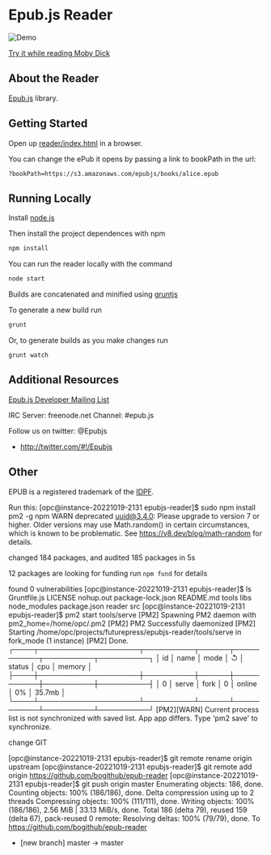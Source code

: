 Epub.js Reader
================================

![Demo](http://fchasen.com/futurepress/epubjs-reader_moby-dick.png)

[Try it while reading Moby Dick](http://futurepress.github.com/epubjs-reader/)

About the Reader
-------------------------

[Epub.js](http://futurepress.github.com/epub.js/) library.


Getting Started
-------------------------

Open up [reader/index.html](http://futurepress.github.com/epubjs-reader/index.html) in a browser.

You can change the ePub it opens by passing a link to bookPath in the url:

`?bookPath=https://s3.amazonaws.com/epubjs/books/alice.epub`

Running Locally
-------------------------

Install [node.js](http://nodejs.org/)

Then install the project dependences with npm

```javascript
npm install
```

You can run the reader locally with the command

```javascript
node start
```

Builds are concatenated and minified using [gruntjs](http://gruntjs.com/getting-started)

To generate a new build run

```javascript
grunt
```

Or, to generate builds as you make changes run

```
grunt watch
```

Additional Resources
-------------------------

[Epub.js Developer Mailing List](https://groups.google.com/forum/#!forum/epubjs)

IRC Server: freenode.net Channel: #epub.js

Follow us on twitter: @Epubjs

+ http://twitter.com/#!/Epubjs

Other
-------------------------

EPUB is a registered trademark of the [IDPF](http://idpf.org/).


Run this:
[opc@instance-20221019-2131 epubjs-reader]$ sudo npm install pm2 -g
npm WARN deprecated uuid@3.4.0: Please upgrade  to version 7 or higher.  Older versions may use Math.random() in certain circumstances, which is known to be problematic.  See https://v8.dev/blog/math-random for details.

changed 184 packages, and audited 185 packages in 5s

12 packages are looking for funding
  run `npm fund` for details

found 0 vulnerabilities
[opc@instance-20221019-2131 epubjs-reader]$ ls
Gruntfile.js  LICENSE       nohup.out     package-lock.json  README.md  tools
libs          node_modules  package.json  reader             src
[opc@instance-20221019-2131 epubjs-reader]$ pm2 start tools/serve
[PM2] Spawning PM2 daemon with pm2_home=/home/opc/.pm2
[PM2] PM2 Successfully daemonized
[PM2] Starting /home/opc/projects/futurepress/epubjs-reader/tools/serve in fork_mode (1 instance)
[PM2] Done.
┌────┬────────────────────┬──────────┬──────┬───────────┬──────────┬──────────┐
│ id │ name               │ mode     │ ↺    │ status    │ cpu      │ memory   │
├────┼────────────────────┼──────────┼──────┼───────────┼──────────┼──────────┤
│ 0  │ serve              │ fork     │ 0    │ online    │ 0%       │ 35.7mb   │
└────┴────────────────────┴──────────┴──────┴───────────┴──────────┴──────────┘
[PM2][WARN] Current process list is not synchronized with saved list. App app differs. Type 'pm2 save' to synchronize.

change GIT

[opc@instance-20221019-2131 epubjs-reader]$ git remote rename origin upstream
[opc@instance-20221019-2131 epubjs-reader]$ git remote add origin https://github.com/bogithub/epub-reader
[opc@instance-20221019-2131 epubjs-reader]$ git push origin master
Enumerating objects: 186, done.
Counting objects: 100% (186/186), done.
Delta compression using up to 2 threads
Compressing objects: 100% (111/111), done.
Writing objects: 100% (186/186), 2.56 MiB | 33.13 MiB/s, done.
Total 186 (delta 79), reused 159 (delta 67), pack-reused 0
remote: Resolving deltas: 100% (79/79), done.
To https://github.com/bogithub/epub-reader
 * [new branch]      master -> master